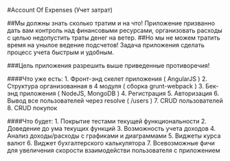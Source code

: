 #Account Of Expenses (Учет затрат)


##Мы должны знать сколько тратим и на что!
Приложение призванно дать вам контроль над финансовыми ресурсами, организовать расходы с целью недопустить траты денег на ветер. 
##Но мы не можем тратить время на унылое ведение подсчетов!
Задача приложения сделать процесс учета быстрым и удобным.
    
###Цель приложения разрешить выше приведенные противоречия!   

####Что уже есть:
    1. Фронт-энд скелет приложения ( AngularJS )
    2. Структура организованная в 4 модуля ( сборка grunt-webpack )
    3. Бек-энд приложения ( NodeJS, MongoDB )
    4. Регистрация
    5. Авторизация
    6. Вывод все пользователей через resolve ( /users )
    7. CRUD пользователей
    8. CRUD покупок
    
####Что будет:
    1. Покрытие тестами текущей функциональности
    2. Доведение до ума текущих функций
    3. Возможность учета доходов
    4. Анализ доходы/расходы с графиками и диаграммами
    5. Виджеты курса валют
    6. Виджет бухгалтерского калькулятора
    7. Всевозможные фичи для увеличения скорости взаимодействи пользователя с приложением